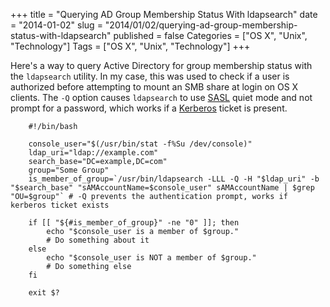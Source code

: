+++
title = "Querying AD Group Membership Status With ldapsearch"
date = "2014-01-02"
slug = "2014/01/02/querying-ad-group-membership-status-with-ldapsearch"
published = false
Categories = ["OS X", "Unix", "Technology"]
Tags = ["OS X", "Unix", "Technology"]
+++

Here's a way to query Active Directory for group membership status with the `ldapsearch` utility. In my case, this was used to check if a user is authorized before attempting to mount an SMB share at login on OS X clients. The `-Q` option causes `ldapsearch` to use [SASL][1] quiet mode and not prompt for a password, which works if a [Kerberos][2] ticket is present.

        #!/bin/bash

        console_user="$(/usr/bin/stat -f%Su /dev/console)"
        ldap_uri="ldap://example.com"
        search_base="DC=example,DC=com"
        group="Some Group"
        is_member_of_group=`/usr/bin/ldapsearch -LLL -Q -H "$ldap_uri" -b "$search_base" "sAMAccountName=$console_user" sAMAccountName | $grep "OU=$group"` # -Q prevents the authentication prompt, works if kerberos ticket exists

        if [[ "${#is_member_of_group}" -ne "0" ]]; then
            echo "$console_user is a member of $group."
            # Do something about it
        else
            echo "$console_user is NOT a member of $group."
            # Do something else
        fi

        exit $?

[1]: http://en.wikipedia.org/wiki/Simple_Authentication_and_Security_Layer
[2]: http://web.mit.edu/~kerberos/
